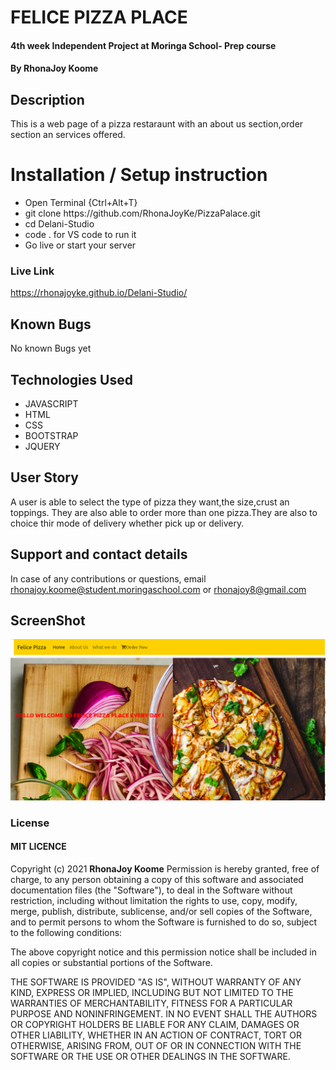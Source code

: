 # FELICE PIZZA PLACE
#### 4th week Independent Project at Moringa School- Prep course
#### By **RhonaJoy Koome**


## Description
This is a web page of a pizza restaraunt with an about us section,order section an services offered. 

# Installation / Setup instruction

<ul>
<li>Open Terminal {Ctrl+Alt+T}</li>
<li>git clone https://github.com/RhonaJoyKe/PizzaPalace.git</li>
<li>cd Delani-Studio</li>
<li>code . for VS code to run it</li>
<li>Go live or start your server</li>
</ul>

### Live Link

<a>https://rhonajoyke.github.io/Delani-Studio/</a>

## Known Bugs

No known Bugs yet

## Technologies Used

<ul>
<li>JAVASCRIPT</li>
<li>HTML</li>
<li>CSS</li>
<li>BOOTSTRAP</li>
<li> JQUERY</li>
</ul>

## User Story
A user is able to select the type of pizza they want,the size,crust an toppings. They are also able to  order more than one pizza.They are also to choice thir mode of delivery whether pick up or delivery.

## Support and contact details
In case of any contributions or questions, email rhonajoy.koome@student.moringaschool.com or rhonajoy8@gmail.com
## ScreenShot
<img src="Images/felicepizza.png">


### License

 #### MIT LICENCE

Copyright (c) 2021 **RhonaJoy Koome**
Permission is hereby granted, free of charge, to any person obtaining a copy
of this software and associated documentation files (the "Software"), to deal
in the Software without restriction, including without limitation the rights
to use, copy, modify, merge, publish, distribute, sublicense, and/or sell
copies of the Software, and to permit persons to whom the Software is
furnished to do so, subject to the following conditions:

The above copyright notice and this permission notice shall be included in all
copies or substantial portions of the Software.

THE SOFTWARE IS PROVIDED "AS IS", WITHOUT WARRANTY OF ANY KIND, EXPRESS OR
IMPLIED, INCLUDING BUT NOT LIMITED TO THE WARRANTIES OF MERCHANTABILITY,
FITNESS FOR A PARTICULAR PURPOSE AND NONINFRINGEMENT. IN NO EVENT SHALL THE
AUTHORS OR COPYRIGHT HOLDERS BE LIABLE FOR ANY CLAIM, DAMAGES OR OTHER
LIABILITY, WHETHER IN AN ACTION OF CONTRACT, TORT OR OTHERWISE, ARISING FROM,
OUT OF OR IN CONNECTION WITH THE SOFTWARE OR THE USE OR OTHER DEALINGS IN THE
SOFTWARE.
  

